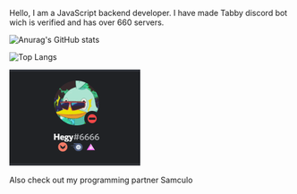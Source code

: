 Hello, 
I am a JavaScript backend developer. I have made Tabby discord bot wich is verified and has over 660 servers.


![Anurag's GitHub stats](https://github-readme-stats.vercel.app/api?username=Heges69&show_icons=true&theme=radical)

![Top Langs](https://github-readme-stats.vercel.app/api/top-langs/?username=Heges69&theme=dark&layout=compact)

![Discord](https://raw.githubusercontent.com/Heges69/Heges69/master/discord.png)

Also check out my programming partner Samculo
